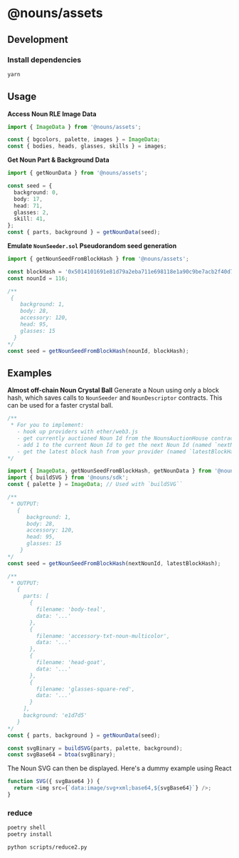 # @nouns/assets

## Development

### Install dependencies

```sh
yarn
```

## Usage

**Access Noun RLE Image Data**

```ts
import { ImageData } from '@nouns/assets';

const { bgcolors, palette, images } = ImageData;
const { bodies, heads, glasses, skills } = images;
```

**Get Noun Part & Background Data**

```ts
import { getNounData } from '@nouns/assets';

const seed = {
  background: 0,
  body: 17,
  head: 71,
  glasses: 2,
  skill: 41,
};
const { parts, background } = getNounData(seed);
```

**Emulate `NounSeeder.sol` Pseudorandom seed generation**

```ts
import { getNounSeedFromBlockHash } from '@nouns/assets';

const blockHash = '0x5014101691e81d79a2eba711e698118e1a90c9be7acb2f40d7f200134ee53e01';
const nounId = 116;

/**
 {
    background: 1,
    body: 28,
    accessory: 120,
    head: 95,
    glasses: 15
  }
*/
const seed = getNounSeedFromBlockHash(nounId, blockHash);
```

## Examples

**Almost off-chain Noun Crystal Ball**
Generate a Noun using only a block hash, which saves calls to `NounSeeder` and `NounDescriptor` contracts. This can be used for a faster crystal ball.

```ts
/**
 * For you to implement:
   - hook up providers with ether/web3.js
   - get currently auctioned Noun Id from the NounsAuctionHouse contract
   - add 1 to the current Noun Id to get the next Noun Id (named `nextNounId` below)
   - get the latest block hash from your provider (named `latestBlockHash` below)
*/

import { ImageData, getNounSeedFromBlockHash, getNounData } from '@nouns/assets';
import { buildSVG } from '@nouns/sdk';
const { palette } = ImageData; // Used with `buildSVG``

/**
 * OUTPUT:
   {
      background: 1,
      body: 28,
      accessory: 120,
      head: 95,
      glasses: 15
    }
*/
const seed = getNounSeedFromBlockHash(nextNounId, latestBlockHash);

/**
 * OUTPUT:
   {
     parts: [
       {
         filename: 'body-teal',
         data: '...'
       },
       {
         filename: 'accessory-txt-noun-multicolor',
         data: '...'
       },
       {
         filename: 'head-goat',
         data: '...'
       },
       {
         filename: 'glasses-square-red',
         data: '...'
       }
     ],
     background: 'e1d7d5'
   }
*/
const { parts, background } = getNounData(seed);

const svgBinary = buildSVG(parts, palette, background);
const svgBase64 = btoa(svgBinary);
```

The Noun SVG can then be displayed. Here's a dummy example using React

```ts
function SVG({ svgBase64 }) {
  return <img src={`data:image/svg+xml;base64,${svgBase64}`} />;
}
```

### reduce

```bash
poetry shell
poetry install
```

```bash
python scripts/reduce2.py
```
